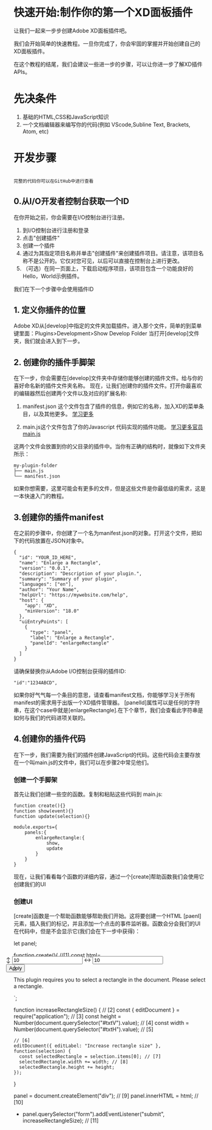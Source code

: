 # 快速开始:制作你的第一个XD面板插件

让我们一起来一步步创建Adobe XD面板插件吧。

我们会开始简单的快速教程。一旦你完成了，你会牢固的掌握并开始创建自己的XD面板插件。

在这个教程的结尾，我们会建议一些进一步的步骤，可以让你进一步了解XD插件APIs。

# 先决条件
1. 基础的HTML,CSS和JavaScript知识
2. 一个文档编辑器来编写你的代码(例如 VScode,Subline Text, Brackets, Atom, etc)
   
# 开发步骤
```

完整的代码你可以在GitHub中进行查看

```

## 0.从I/O开发者控制台获取一个ID
在你开始之前，你会需要在I/O控制台进行注册。
1. 到I/O控制台进行注册和登录
2. 点击"创建插件"
3. 创建一个插件
4. 通过为其指定项目名称并单击"创建插件"来创建插件项目。请注意，该项目名称不是公开的。它仅对您可见，以后可以直接在控制台上进行更改。
5. （可选）在同一页面上，下载启动程序项目，该项目包含一个功能良好的Hello，World示例插件。
   
我们在下一个步骤中会使用插件ID

## 1. 定义你插件的位置
Adobe XD从[develop]中指定的文件夹加载插件。进入那个文件，简单的到菜单键里面：Plugins>Development>Show Develop Folder
当打开[develop]文件夹，我们就会进入到下一步。

## 2. 创建你的插件手脚架
在下一步，你会需要在[develop]文件夹中存储你能够创建的插件文件。给与你的喜好命名新的插件文件夹名称。
现在，让我们创建你的插件文件。打开你最喜欢的编辑器然后创建两个文件以及对应的扩展名称:
1. manifest.json
这个文件包含了插件的信息，例如它的名称，加入XD的菜单条目，以及其他更多。
[学习更多](https://adobexdplatform.com/plugin-docs/reference/structure/manifest.html)

2. main.js这个文件包含了你的Javascript 代码实现的插件功能。
[学习更多官员main.js](https://adobexdplatform.com/plugin-docs/reference/structure/handlers.html)

这两个文件会放置到你的父目录的插件中。当你有正确的结构时，就像如下文件夹所示：
```
my-plugin-folder
├── main.js
└── manifest.json
```
如果你想需要，这里可能会有更多的文件，但是这些文件是你最低级的需求，这是一本快速入门的教程。

## 3.创建你的插件manifest
在之前的步骤中，你创建了一个名为manifest.json的对象。打开这个文件，把如下的代码放置在JSON对象中。

```
{
  "id": "YOUR_ID_HERE",
  "name": "Enlarge a Rectangle",
  "version": "0.0.1",
  "description": "Description of your plugin.",
  "summary": "Summary of your plugin",
  "languages": ["en"],
  "author": "Your Name",
  "helpUrl": "https://mywebsite.com/help",
  "host": {
    "app": "XD",
    "minVersion": "18.0"
  },
  "uiEntryPoints": [
    {
      "type": "panel",
      "label": "Enlarge a Rectangle",
      "panelId": "enlargeRectangle"
    }
  ]
}
```
请确保替换你从Adobe I/O控制台获得的插件ID:
```
"id":"1234ABCD",
```
如果你好气气每一个条目的意思，请查看manifest文档，你能够学习关于所有manifest的需求用于出版一个XD插件管理器。
[panelId]属性可以是任何的字符串，在这个case中就是[enlargeRectangle].在下个章节，我们会查看此字符串是如何与我们的代码进项关联的。

## 4.创建你的插件代码
在下一步，我们需要为我们的插件创建JavaScript的代码。这些代码会主要存放在一个叫main.js的文件中，我们可以在步骤2中常见他们。

### 创建一个手脚架
首先让我们创建一些空的函数。复制和粘贴这些代码到 main.js:
```
function create(){}
function show(event){}
function update(selection){}

module.exports={
    panels:{
        enlargeRectangle:{
            show,
            update
        }
    }
}
```
现在，让我们看看每个函数的详细内容，通过一个[create]帮助函数我们会使用它创建我们的UI

### 创建UI
[create]函数是一个帮助函数能够帮助我们开始。这将要创建一个HTML [paenl]元素，插入我们的标记，并且添加一个点击的事件监听器。函数会分会我们的UI在代码中，但是不会显示它(我们会在下一步中获得)：

let panel;

function create(){
    //[1]
    const html=
    <style>
    .break {
        flex-wrap: wrap;
    }
    label.row > span {
        color: #8E8E8E;
        width: 20px;
        text-align: right;
        font-size: 9px;
    }
    label.row input {
        flex: 1 1 auto;
    }
    form {
        width:90%;
        margin: -20px;
        padding: 0px;
    }
    .show {
        display: block;
    }
    .hide {
        display: none;
    }
</style>

<form method="dialog" id="main">
    <div class="row break">
        <label class="row">
            <span>↕︎</span>
            <input type="number" uxp-quiet="true" id="txtV" value="10" placeholder="Height" />
        </label>
        <label class="row">
            <span>↔︎</span>
            <input type="number" uxp-quiet="true" id="txtH" value="10" placeholder="Width" />
        </label>
    </div>
    <footer><button id="ok" type="submit" uxp-variant="cta">Apply</button></footer>
</form>
}

<p id="warning">This plugin requires you to select a rectangle in the document. Please select a rectangle.</p>
`;

  function increaseRectangleSize() { // [2]
    const { editDocument } = require("application"); // [3]
    const height = Number(document.querySelector("#txtV").value); // [4]
    const width = Number(document.querySelector("#txtH").value); // [5]

    // [6]
    editDocument({ editLabel: "Increase rectangle size" }, function(selection) {
      const selectedRectangle = selection.items[0]; // [7]
      selectedRectangle.width += width; // [8]
      selectedRectangle.height += height;
    });
  }

  panel = document.createElement("div"); // [9]
  panel.innerHTML = html; // [10]
*   panel.querySelector("form").addEventListener("submit", increaseRectangleSize); // [11]



